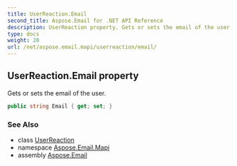 ```yaml
---
title: UserReaction.Email
second_title: Aspose.Email for .NET API Reference
description: UserReaction property. Gets or sets the email of the user
type: docs
weight: 20
url: /net/aspose.email.mapi/userreaction/email/
---
```

## UserReaction.Email property

Gets or sets the email of the user.

```csharp
public string Email { get; set; }
```

### See Also

* class [UserReaction](../)
* namespace [Aspose.Email.Mapi](../../userreaction/)
* assembly [Aspose.Email](../../../)


